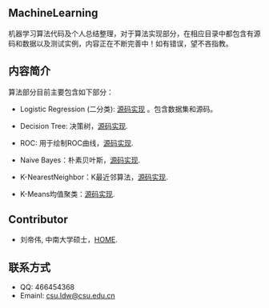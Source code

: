 ## MachineLearning

机器学习算法代码及个人总结整理，对于算法实现部分，在相应目录中都包含有源码和数据以及测试实例，内容正在不断完善中！如有错误，望不吝指教。

## 内容简介

算法部分目前主要包含如下部分：

- Logistic Regression (二分类):  [源码实现](https://github.com/csuldw/MachineLearning/tree/master/Logistic%20Regression) 。包含数据集和源码。

- Decision Tree: 决策树，[源码实现](https://github.com/csuldw/MachineLearning/tree/master/DecisionTree).

- ROC: 用于绘制ROC曲线，[源码实现](https://github.com/csuldw/MachineLearning/tree/master/ROC).

- Naive Bayes：朴素贝叶斯，[源码实现](https://github.com/csuldw/MachineLearning/tree/master/NaiveBayes).

- K-NearestNeighbor：K最近邻算法，[源码实现](https://github.com/csuldw/MachineLearning/tree/master/KNN).

- K-Means均值聚类：[源码实现](https://github.com/csuldw/MachineLearning/tree/master/Kmeans).



## Contributor

- 刘帝伟, 中南大学硕士，[HOME](http://csuldw.github.io).


## 联系方式

- QQ: 466454368
- Emainl: csu.ldw@csu.edu.cn
